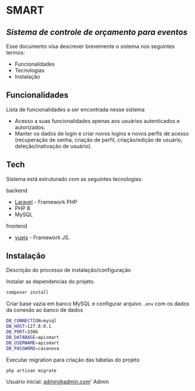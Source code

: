 # SMART
## _Sistema de controle de orçamento para eventos_


Esse documento visa descrever brevemente o sistema nos seguintes termos:

- Funcionalidades
- Tecnologias
- Instalação

## Funcionalidades

Lista de funcionalidades a ser encontrada nesse sistema

- Acesso a suas funcionalidades apenas aos usuários autenticados e autorizados.
- Manter os dados de login e criar novos logins e novos perfis de acesso (recuperação de senha, criação de perfil, criação/edição de usuário, deleção/inativação de usuário).


## Tech

Sistema está estruturado com as seguintes tecnologias:

backend
- [Laravel](https://laravel.com/docs) - Framework PHP
- PHP 8
- MySQL

frontend
- [vuejs](https://learnvue.co/) - Framework JS.


## Instalação

Descrição do processo de instalação/configuração 

Instalar as dependencias do projeto.

```sh
composer install
```

Criar base vazia em banco MySQL e configurar arquivo `.env` com os dados da conexão ao banco de dados

```sh
DB_CONNECTION=mysql
DB_HOST=127.0.0.1
DB_PORT=3306
DB_DATABASE=apismart
DB_USERNAME=apismart
DB_PASSWORD=casanova
```

Executar migration para criação das tabelas do projeto

```sh
php artisan migrate
```

Usuário inicial: 
admin@admin.com'
Admin

